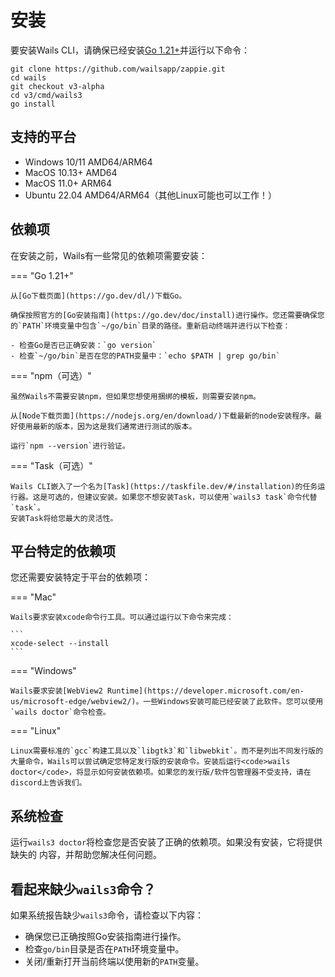 # 安装

要安装Wails CLI，请确保已经安装[Go 1.21+](https://go.dev/dl/)并运行以下命令：

```shell
git clone https://github.com/wailsapp/zappie.git
cd wails
git checkout v3-alpha
cd v3/cmd/wails3
go install
```

## 支持的平台

- Windows 10/11 AMD64/ARM64
- MacOS 10.13+ AMD64
- MacOS 11.0+ ARM64
- Ubuntu 22.04 AMD64/ARM64（其他Linux可能也可以工作！）

## 依赖项

在安装之前，Wails有一些常见的依赖项需要安装：

=== "Go 1.21+"

    从[Go下载页面](https://go.dev/dl/)下载Go。

    确保按照官方的[Go安装指南](https://go.dev/doc/install)进行操作。您还需要确保您的`PATH`环境变量中包含`~/go/bin`目录的路径。重新启动终端并进行以下检查：

    - 检查Go是否已正确安装：`go version`
    - 检查`~/go/bin`是否在您的PATH变量中：`echo $PATH | grep go/bin`

=== "npm（可选）"

    虽然Wails不需要安装npm，但如果您想使用捆绑的模板，则需要安装npm。

    从[Node下载页面](https://nodejs.org/en/download/)下载最新的node安装程序。最好使用最新的版本，因为这是我们通常进行测试的版本。

    运行`npm --version`进行验证。

=== "Task（可选）"

    Wails CLI嵌入了一个名为[Task](https://taskfile.dev/#/installation)的任务运行器。这是可选的，但建议安装。如果您不想安装Task，可以使用`wails3 task`命令代替`task`。
    安装Task将给您最大的灵活性。

## 平台特定的依赖项

您还需要安装特定于平台的依赖项：

=== "Mac"

    Wails要求安装xcode命令行工具。可以通过运行以下命令来完成：

    ```
    xcode-select --install
    ```

=== "Windows"

    Wails要求安装[WebView2 Runtime](https://developer.microsoft.com/en-us/microsoft-edge/webview2/)。一些Windows安装可能已经安装了此软件。您可以使用`wails doctor`命令检查。

=== "Linux"

    Linux需要标准的`gcc`构建工具以及`libgtk3`和`libwebkit`。而不是列出不同发行版的大量命令，Wails可以尝试确定您特定发行版的安装命令。安装后运行<code>wails doctor</code>，将显示如何安装依赖项。如果您的发行版/软件包管理器不受支持，请在discord上告诉我们。

## 系统检查

运行`wails3 doctor`将检查您是否安装了正确的依赖项。如果没有安装，它将提供缺失的
内容，并帮助您解决任何问题。

## 看起来缺少`wails3`命令？

如果系统报告缺少`wails3`命令，请检查以下内容：

- 确保您已正确按照Go安装指南进行操作。
- 检查`go/bin`目录是否在`PATH`环境变量中。
- 关闭/重新打开当前终端以使用新的`PATH`变量。

